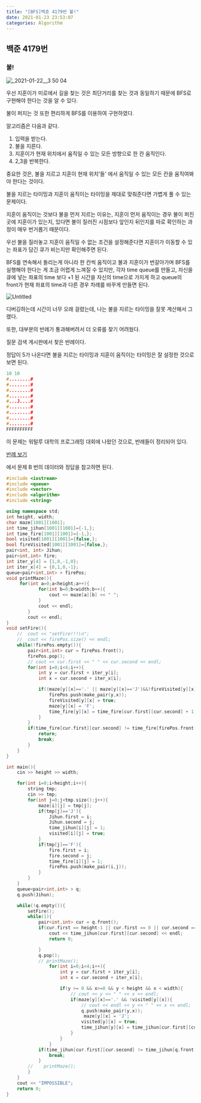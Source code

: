 ```yaml
---
title: "[BFS]백준 4179번 불!"
date: 2021-01-23 23:53:07
categories: Algorithm
---
```



## 백준 4179번

### 불!

![_2021-01-22__3 50 04](https://user-images.githubusercontent.com/55180768/105593260-30eaa280-5dd6-11eb-8f72-2ad57ce7133a.png)

우선 지훈이가 미로에서 길을 찾는 것은 최단거리를 찾는 것과 동일하기 때문에 BFS로 구현해야 한다는 것을 알 수 있다. 

불이 퍼지는 것 또한 편리하게 BFS를 이용하여 구현하였다. 

알고리즘은 다음과 같다. 

1. 입력을 받는다. 
2. 불을 지른다.
3. 지훈이가 현재 위치에서 움직일 수 있는 모든 방향으로 한 칸 움직인다. 
4. 2,3을 반복한다. 

중요한 것은, 불을 지르고 지훈이 현재 위치'들' 에서 움직일 수 있는 모든 칸을 움직여봐야 한다는 것이다. 

불을 지르는 타이밍과 지훈이 움직이는 타이밍을 제대로 맞춰준다면 가볍게 풀 수 있는 문제이다. 

지훈이 움직이는 것보다 불을 먼저 지르는 이유는, 지훈이 먼저 움직이는 경우 불이 퍼진 곳에 지훈이가 있는지, 있다면 불이 질러진 시점보다 앞인지 뒤인지를 따로 확인하는 과정이 매우 번거롭기 때문이다. 

우선 불을 질러놓고 지훈이 움직일 수 없는 조건을 설정해준다면 지훈이가 이동할 수 있는 좌표가 담긴 큐가 비는지만 확인해주면 된다. 

BFS를 연속해서 돌리는게 아니라 한 칸씩 움직이고 불과 지훈이가 번갈아가며 BFS를 실행해야 한다는 게 조금 어렵게 느껴질 수 있지만, 각자 time queue를 만들고, 자신을 큐에 넣는 좌표의 time 보다  +1 된 시간을 자신의 time으로 가지게 하고 queue의 front가 현재 좌표의 time과 다른 경우 차례를 바꾸게 만들면 된다. 

![Untitled](https://user-images.githubusercontent.com/55180768/105593319-3516c000-5dd6-11eb-92f4-49aba028f11a.png)


디버깅하는데 시간이 너무 오래 걸렸는데, 나는 불을 지르는 타이밍을 잘못 계산해서 그랬다. 

또한, 대부분의 반례가 통과해버려서 더 오류를 찾기 어려웠다. 

질문 검색 게시판에서 찾은 반례이다. 

정답이 5가 나온다면 불을 지르는 타이밍과 지훈이 움직이는 타이밍은 잘 설정한 것으로 보면 된다. 

```cpp
10 10
#........#
#........#
#........#
#........#
#...J....#
#........#
#........#
#........#
#........#
FFFFFFFFFF
```

이 문제는 워털루 대학의 프로그래밍 대회에 나왔던 것으로, 반례들이 정리되어 있다. 

[반례 보기](http://acm.student.cs.uwaterloo.ca/~acm00/090613/data/)

에서 문제 B 번의 데이터와 정답을 참고하면 된다. 

```cpp
#include <iostream>
#include <queue>
#include <vector>
#include <algorithm>
#include <string>

using namespace std;
int height, width;
char maze[1001][1001];
int time_jihun[1001][1001]={-1,};
int time_fire[1001][1001]={-1,};
bool visited[1001][1001]={false,};
bool fireVisited[1001][1001]={false,};
pair<int, int> Jihun;
pair<int,int> fire;
int iter_y[4] = {1,0,-1,0};
int iter_x[4] = {0,1,0,-1};
queue<pair<int,int> > firePos;
void printMaze(){
     for(int a=0;a<height;a++){
            for(int b=0;b<width;b++){
                cout << maze[a][b] << " ";
            }
            cout << endl;
        }
        cout << endl;
}
void setFire(){
    //  cout << "setFire!!!\n";
    //  cout << firePos.size() << endl;
    while(!firePos.empty()){
        pair<int,int> cur = firePos.front();
        firePos.pop();
        // cout << cur.first << " " << cur.second << endl;
        for(int i=0;i<4;i++){
            int y = cur.first + iter_y[i];
            int x = cur.second + iter_x[i];

            if((maze[y][x]=='.' || maze[y][x]=='J')&&!fireVisited[y][x]){
                firePos.push(make_pair(y,x));
                fireVisited[y][x] = true;
                maze[y][x] = 'F';
                time_fire[y][x] = time_fire[cur.first][cur.second] + 1;
            }
        }
        if(time_fire[cur.first][cur.second] != time_fire[firePos.front().first][firePos.front().second]){
            return;
            break;
        }
    }
}

int main(){
    cin >> height >> width;

    for(int i=0;i<height;i++){
        string tmp;
        cin >> tmp;
        for(int j=0;j<tmp.size();j++){
            maze[i][j] = tmp[j];
            if(tmp[j]=='J'){
                Jihun.first = i;
                Jihun.second = j;
                time_jihun[i][j] = 1;
                visited[i][j] = true;
            }
            if(tmp[j]=='F'){
                fire.first = i;
                fire.second = j;
                time_fire[i][j] = 1;
                firePos.push(make_pair(i,j));
            }
        }
    }
    queue<pair<int,int> > q;
    q.push(Jihun);

    while(!q.empty()){
        setFire(); 
        while(1){
            pair<int,int> cur = q.front();
            if(cur.first == height-1 || cur.first == 0 || cur.second == 0 || cur.second == width-1){
                cout << time_jihun[cur.first][cur.second] << endl;
                return 0;

            }
            q.pop();
            // printMaze();
                for(int i=0;i<4;i++){
                    int y = cur.first + iter_y[i];
                    int x = cur.second + iter_x[i];

                    if(y >= 0 && x>=0 && y < height && x < width){
                        // cout << y << " " << x << endl;
                        if(maze[y][x]=='.' && !visited[y][x]){
                            // cout << endl << y << " " << x << endl;
                            q.push(make_pair(y,x));
                             maze[y][x] = 'J';
                            visited[y][x] = true;
                            time_jihun[y][x] = time_jihun[cur.first][cur.second] + 1;
                        }
                    }
                }
            if(time_jihun[cur.first][cur.second] != time_jihun[q.front().first][q.front().second]){
                break;
            }
        //    printMaze(); 
        }
    }
    cout << "IMPOSSIBLE";
    return 0;
}
```
